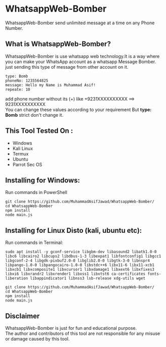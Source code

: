 # WhatsappWeb-Bomber
WhatsappWeb-Bomber send unlimited message at a time on any Phone Number.
## What is WhatsappWeb-Bomber?
WhatsappWeb-Bomber is use whatsapp web technology.It is a way where you can make your WhatsApp account as a whatsapp Message Bomber.<br>
just sending this type of message from other account on it.
```
type: Bomb
phoneNo: 1235564825 
message: Hello my Name is Muhammad Asif!
repeate: 10
```
add phone number without its (+) like +9231XXXXXXXXXX ==> 9231XXXXXXXXXX<br>
You can change these values according to your requirement But <b>type: Bomb</b> strict don't change it. 
## This Tool Tested On :
<ul>
  <li>Windows</li>
  <li>Kali Linux</li>
  <li>Termux</li>
  <li>Ubuntu</li>
  <li>Parrot Sec OS</li>
</ul>

## Installing for Windows:
Run commands in PowerShell 
```
git clone https://github.com/MuhammadAsifJawad/WhatsappWeb-Bomber/
cd WhatsappWeb-Bomber
npm install
node main.js
```
## Installing for Linux Disto (kali, ubuntu etc):
Run commands in Terminal:
```
sudo apt install -y gconf-service libgbm-dev libasound2 libatk1.0-0 libc6 libcairo2 libcups2 libdbus-1-3 libexpat1 libfontconfig1 libgcc1 libgconf-2-4 libgdk-pixbuf2.0-0 libglib2.0-0 libgtk-3-0 libnspr4 libpango-1.0-0 libpangocairo-1.0-0 libstdc++6 libx11-6 libx11-xcb1 libxcb1 libxcomposite1 libxcursor1 libxdamage1 libxext6 libxfixes3 libxi6 libxrandr2 libxrender1 libxss1 libxtst6 ca-certificates fonts-liberation libappindicator1 libnss3 lsb-release xdg-utils wget

git clone https://github.com/MuhammadAsifJawad/WhatsappWeb-Bomber/
cd WhatsappWeb-Bomber
npm install
node main.js
```
## Disclaimer
WhatsappWeb-Bomber is just for fun and educational purpose.<br>
The author and contributors of this tool are not responsible for any misuse or damage caused by this tool.

